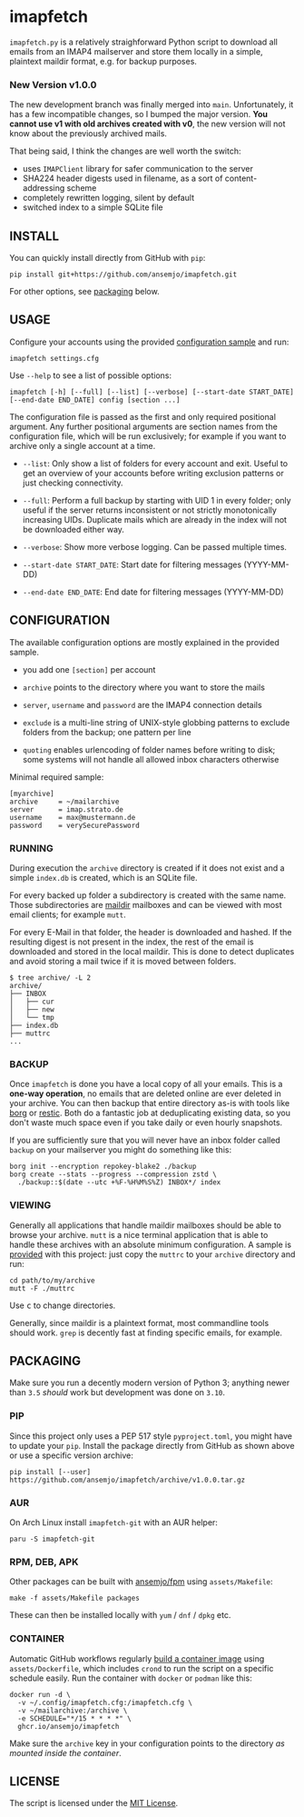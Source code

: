 # imapfetch

`imapfetch.py` is a relatively straighforward Python script to download all emails from an IMAP4 mailserver and store them locally in a simple, plaintext maildir format, e.g. for backup purposes.

### New Version v1.0.0

The new development branch was finally merged into `main`. Unfortunately, it has a few incompatible changes, so I bumped the major version. **You cannot use v1 with old archives created with v0**, the new version will not know about the previously archived mails.

That being said, I think the changes are well worth the switch:

* uses `IMAPClient` library for safer communication to the server
* SHA224 header digests used in filename, as a sort of content-addressing scheme
* completely rewritten logging, silent by default
* switched index to a simple SQLite file

## INSTALL

You can quickly install directly from GitHub with `pip`:

    pip install git+https://github.com/ansemjo/imapfetch.git

For other options, see [packaging](#packaging) below.

## USAGE

Configure your accounts using the provided [configuration sample](assets/settings.cfg) and run:

    imapfetch settings.cfg

Use `--help` to see a list of possible options:

    imapfetch [-h] [--full] [--list] [--verbose] [--start-date START_DATE] [--end-date END_DATE] config [section ...]

The configuration file is passed as the first and only required positional argument. Any further positional arguments are section names from the configuration file, which will be run exclusively; for example if you want to archive only a single account at a time.

+ `--list`: Only show a list of folders for every account and exit. Useful to get an overview of your accounts before writing exclusion patterns or just checking connectivity.

* `--full`: Perform a full backup by starting with UID 1 in every folder; only useful if the server returns inconsistent or not strictly monotonically increasing UIDs. Duplicate mails which are already in the index will not be downloaded either way.

- `--verbose`: Show more verbose logging. Can be passed multiple times.

+ `--start-date START_DATE`: Start date for filtering messages (YYYY-MM-DD)

* `--end-date END_DATE`: End date for filtering messages (YYYY-MM-DD)

## CONFIGURATION

The available configuration options are mostly explained in the provided sample.

- you add one `[section]` per account
- `archive` points to the directory where you want to store the mails
- `server`, `username` and `password` are the IMAP4 connection details

- `exclude` is a multi-line string of UNIX-style globbing patterns to exclude folders from the
  backup; one pattern per line
- `quoting` enables urlencoding of folder names before writing to disk; some systems will not handle all allowed inbox characters otherwise

Minimal required sample:

    [myarchive]
    archive     = ~/mailarchive
    server      = imap.strato.de
    username    = max@mustermann.de
    password    = verySecurePassword

### RUNNING

During execution the `archive` directory is created if it does not exist and a simple `index.db` is created, which is an SQLite file.

For every backed up folder a subdirectory is created with the same name. Those subdirectories are [maildir](http://www.qmail.org/man/man5/maildir.html) mailboxes and can be viewed with most email clients; for example `mutt`.

For every E-Mail in that folder, the header is downloaded and hashed. If the resulting digest is not present in the index, the rest of the email is downloaded and stored in the local maildir. This is done to detect duplicates and avoid storing a mail twice if it is moved between folders.

    $ tree archive/ -L 2
    archive/
    ├── INBOX
    │   ├── cur
    │   ├── new
    │   └── tmp
    ├── index.db
    ├── muttrc
    ...

### BACKUP

Once `imapfetch` is done you have a local copy of all your emails. This is a **one-way operation**, no emails that are deleted online are ever deleted in your archive. You can then backup that entire directory as-is with tools like [borg](https://www.borgbackup.org/) or [restic](https://restic.net/). Both do a fantastic job at deduplicating existing data, so you don't waste much space even if you take daily or even hourly snapshots.

If you are sufficiently sure that you will never have an inbox folder called `backup` on your mailserver you might do something like this:

    borg init --encryption repokey-blake2 ./backup
    borg create --stats --progress --compression zstd \
      ./backup::$(date --utc +%F-%H%M%S%Z) INBOX*/ index

### VIEWING

Generally all applications that handle maildir mailboxes should be able to browse your archive. `mutt` is a nice terminal application that is able to handle these archives with an absolute minimum configuration. A sample is [provided](assets/muttrc) with this project: just copy the `muttrc` to your `archive` directory and run:

    cd path/to/my/archive
    mutt -F ./muttrc

Use <kbd>c</kbd> to change directories.

Generally, since maildir is a plaintext format, most commandline tools should work. `grep` is decently fast at finding specific emails, for example.

## PACKAGING

Make sure you run a decently modern version of Python 3; anything newer than `3.5` _should_ work but development was done on `3.10`.

### PIP

Since this project only uses a PEP 517 style `pyproject.toml`, you might have to update your `pip`. Install the package directly from GitHub as shown above or use a specific version archive:

    pip install [--user] https://github.com/ansemjo/imapfetch/archive/v1.0.0.tar.gz

### AUR

On Arch Linux install `imapfetch-git` with an AUR helper:

    paru -S imapfetch-git

### RPM, DEB, APK

Other packages can be built with [ansemjo/fpm](https://hub.docker.com/r/ansemjo/fpm/) using `assets/Makefile`:

    make -f assets/Makefile packages

These can then be installed locally with `yum` / `dnf` / `dpkg` etc.

### CONTAINER

Automatic GitHub workflows regularly [build a container image](https://github.com/ansemjo/imapfetch/pkgs/container/imapfetch) using `assets/Dockerfile`, which includes `crond` to run the script on a specific schedule easily. Run the container with `docker` or `podman` like this:

    docker run -d \
      -v ~/.config/imapfetch.cfg:/imapfetch.cfg \
      -v ~/mailarchive:/archive \
      -e SCHEDULE="*/15 * * * *" \
      ghcr.io/ansemjo/imapfetch

Make sure the `archive` key in your configuration points to the directory *as mounted inside the container*.

## LICENSE

The script is licensed under the [MIT License](LICENSE).
